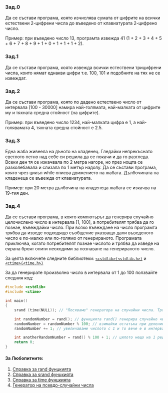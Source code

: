 ### Зад.0
Да се състави програма, която изчислява сумата от цифрите на всички естествени 2-цифрени числа до въведено от клавиатурата 2-цифрено число.

Пример: при въведено число 13, програмта извежда 41 (1 + 2 + 3 + 4 + 5 + 6 + 7 + 8 + 9 + 1 + 0 + 1 + 1 + 1 + 2).

### Зад.1
Да се състави програма, която извежда всички естествени трицифрени числа, които нямат еднакви цифри т.е. 100, 101 и подобните на тях не се извеждат.

### Зад.2
Да се състави програма, която по дадено естествено число от интервала [100 - 30000] намира най-голямата, най-малката от цифрите му и тяхната средна стойност (на цифрите).

Пример: при въведено число 1234, най-малката цифра е 1, а най-голявамата 4, тяхната средна стойност е 2.5.

### Зад.3
Една жаба живеела на дъното на кладенец. Гледайки непрекъснато светлото петно над себе си решила да се покачи и да го разгледа. Всеки ден тя се изкачвала по 2 метра нагоре, но през нощта се разколебавала и слизала по 1 метър надолу.
Да се състави програма, която чрез цикъл while описва движението на жабата. Дълбочината на кладенеца се въвежда от клавиатурата.

Пример: при 20 метра дълбочина на кладенеца жабата се изкачва на 19-тия ден.

### Зад.4
Да се състави програма, в която компютърът да генерира случайно целочислено число в интервала [1, 100], а потребителят трябва да го познае, въвеждайки число. При всяко въвеждане на число програмта трябва да изведе подходящо съобщение указващо дали въведеното число е по-мaлко или по-голямо от генерираното. Програмата приключва, когато потребителят познае числото и трябва да изведе на екрана броят опити неоходими за познаване на генерираното число.

За целта включете следните библиотеки: [`<cstdlib>(<stdlib.h>)`](http://www.cplusplus.com/reference/cstdlib/) и [`<ctime>(<time.h>)`](http://www.cplusplus.com/reference/ctime/)

За да генерирате произволно число в интервала от 1 до 100 ползвайте следния код:

```c++
#include <cstdlib>
#include <ctime>

int main()
{
	srand (time(NULL)); // "Посяваме" генератора на случайни числа. Трябва да се направи само веднъж!

	int randomNumber = rand(); // функцията rand() генерира случайно число от тип int
	randomNumber = randomNumber % 100; // взимайки остатъка при деление на 100, ограничаваме числото в интервала [0, 99]
	randomNumber += 1; // увеличаваме числото с 1 и то вече е в интервала [1, 100]

	int anotherRandomNumber = rand() % 100 + 1; // цялото нещо на 1 ред
	return 0;
}
```

#### За Любопитните:
1. [Справка за rand фунцкията](http://en.cppreference.com/w/cpp/numeric/random/rand)
2. [Справка за srand фунцкията](http://en.cppreference.com/w/cpp/numeric/random/srand)
3. [Справка за time фунцкията](http://en.cppreference.com/w/cpp/chrono/c/time)
4. [Генератор на псевдо-случайни числа](https://en.wikipedia.org/wiki/Pseudorandom_number_generator)
